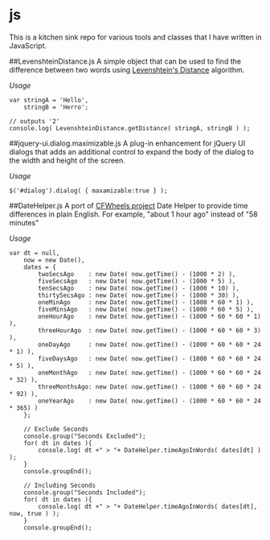 js
==================
This is a kitchen sink repo for various tools and classes that I have written in JavaScript.

##LevenshteinDistance.js
A simple object that can be used to find the difference between two words using [Levenshtein's Distance](http://en.wikipedia.org/wiki/Levenshtein_distance) algorithm.

<i>Usage</i>

	var stringA = 'Hello',
	    stringB = 'Herro';
	
	// outputs '2' 
	console.log( LevenshteinDistance.getDistance( stringA, stringB ) );    


##jquery-ui.dialog.maximizable.js
A plug-in enhancement for jQuery UI dialogs that adds an additional control to expand the body of the dialog to the width and height of the screen.

<i>Usage</i>

	$('#dialog').dialog( { maxamizable:true } );
	
##DateHelper.js
A port of [CFWheels project](http://code.google.com/p/cfwheels/source/browse/trunk/wheels/plugins/datehelpers/DateHelpers.cfc?spec=svn2241&r=2241) Date Helper to provide time differences in plain English. For example, "about 1 hour ago" instead of "58 minutes"

<i>Usage</i>

	var dt = null,
		now = new Date(),
		dates = {
			twoSecsAgo    : new Date( now.getTime() - (1000 * 2) ),
			fiveSecsAgo   : new Date( now.getTime() - (1000 * 5) ),
			tenSecsAgo    : new Date( now.getTime() - (1000 * 10) ),
			thirtySecsAgo : new Date( now.getTime() - (1000 * 30) ),
			oneMinAgo     : new Date( now.getTime() - (1000 * 60 * 1) ),
			fiveMinsAgo   : new Date( now.getTime() - (1000 * 60 * 5) ),
			oneHourAgo    : new Date( now.getTime() - (1000 * 60 * 60 * 1) ),
			threeHourAgo  : new Date( now.getTime() - (1000 * 60 * 60 * 3) ),
			oneDayAgo     : new Date( now.getTime() - (1000 * 60 * 60 * 24 * 1) ),
			fiveDaysAgo   : new Date( now.getTime() - (1000 * 60 * 60 * 24 * 5) ),
			oneMonthAgo   : new Date( now.getTime() - (1000 * 60 * 60 * 24 * 32) ),
			threeMonthsAgo: new Date( now.getTime() - (1000 * 60 * 60 * 24 * 92) ),
			oneYearAgo    : new Date( now.getTime() - (1000 * 60 * 60 * 24 * 365) )
		};
			
		// Exclude Seconds
		console.group("Seconds Excluded");
		for( dt in dates ){
			console.log( dt +" > "+ DateHelper.timeAgoInWords( dates[dt] ) );	
		}
		console.groupEnd();

		// Including Seconds
		console.group("Seconds Included");
		for( dt in dates ){
			console.log( dt +" > "+ DateHelper.timeAgoInWords( dates[dt], now, true ) );	
		}
		console.groupEnd();